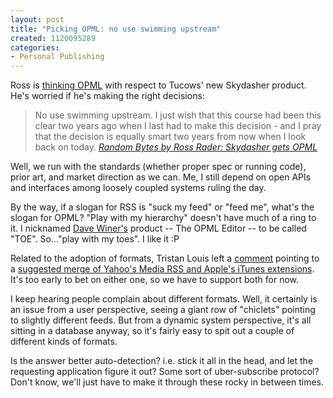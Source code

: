 ```yaml
--- 
layout: post
title: "Picking OPML: no use swimming upstream"
created: 1120095289
categories: 
- Personal Publishing
---
```

<p>Ross is <a href="http://www.bmannconsulting.com/node/1491">thinking OPML</a> with respect to Tucows' new Skydasher product. He's worried if he's making the right decisions:</p>

<blockquote>No use swimming upstream. I just wish that this course had been this clear two years ago when I last had to make this decision - and I pray that the decision is equally smart two years from now when I look back on today.
<cite><a href="http://www.byte.org/blog/_archives/2005/6/29/984158.html">Random Bytes by Ross Rader: Skydasher gets OPML</a></cite>
</blockquote>

<p>Well, we run with the standards (whether proper spec or running code), prior art, and market direction as we can. Me, I still depend on open APIs and interfaces among loosely coupled systems ruling the day.</p>

<p>By the way, if a slogan for RSS is "suck my feed" or "feed me", what's the slogan for OPML? "Play with my hierarchy" doesn't have much of a ring to it. I nicknamed <A href="http://www.scripting.com">Dave Winer's</a> product -- The OPML Editor -- to be called "TOE". So..."play with my toes". I like it :P</p>

<p>Related to the adoption of formats, Tristan Louis left a <a href="http://www.bmannconsulting.com/node/1500#comment-13774">comment</a> pointing to a <a href="http://www.tnl.net/blog/entry/RSS_and_Media:_Can't_we_all_just_get_along?">suggested merge of Yahoo's Media RSS and Apple's iTunes extensions</a>. It's too early to bet on either one, so we have to support both for now.</p>

<p>I keep hearing people complain about different formats. Well, it certainly is an issue from a user perspective, seeing a giant row of "chiclets" pointing to slightly different feeds. But from a dynamic system perspective, it's all sitting in a database anyway, so it's fairly easy to spit out a couple of different kinds of formats.</p>
<!--break-->
<p>Is the answer better auto-detection? i.e. stick it all in the head, and let the requesting application figure it out? Some sort of uber-subscribe protocol? Don't know, we'll just have to make it through these rocky in between times.</p>
